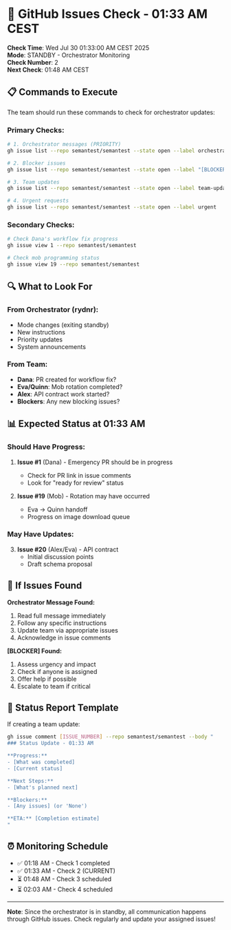 # 🐙 GitHub Issues Check - 01:33 AM CEST

**Check Time**: Wed Jul 30 01:33:00 AM CEST 2025  
**Mode**: STANDBY - Orchestrator Monitoring  
**Check Number**: 2  
**Next Check**: 01:48 AM CEST  

## 📋 Commands to Execute

The team should run these commands to check for orchestrator updates:

### Primary Checks:
```bash
# 1. Orchestrator messages (PRIORITY)
gh issue list --repo semantest/semantest --state open --label orchestrator-message

# 2. Blocker issues
gh issue list --repo semantest/semantest --state open --label "[BLOCKER]"

# 3. Team updates
gh issue list --repo semantest/semantest --state open --label team-update

# 4. Urgent requests
gh issue list --repo semantest/semantest --state open --label urgent
```

### Secondary Checks:
```bash
# Check Dana's workflow fix progress
gh issue view 1 --repo semantest/semantest

# Check mob programming status
gh issue view 19 --repo semantest/semantest
```

## 🔍 What to Look For

### From Orchestrator (rydnr):
- Mode changes (exiting standby)
- New instructions
- Priority updates
- System announcements

### From Team:
- **Dana**: PR created for workflow fix?
- **Eva/Quinn**: Mob rotation completed?
- **Alex**: API contract work started?
- **Blockers**: Any new blocking issues?

## 📊 Expected Status at 01:33 AM

### Should Have Progress:
1. **Issue #1** (Dana) - Emergency PR should be in progress
   - Check for PR link in issue comments
   - Look for "ready for review" status

2. **Issue #19** (Mob) - Rotation may have occurred
   - Eva → Quinn handoff
   - Progress on image download queue

### May Have Updates:
3. **Issue #20** (Alex/Eva) - API contract
   - Initial discussion points
   - Draft schema proposal

## 🚨 If Issues Found

**Orchestrator Message Found:**
1. Read full message immediately
2. Follow any specific instructions
3. Update team via appropriate issues
4. Acknowledge in issue comments

**[BLOCKER] Found:**
1. Assess urgency and impact
2. Check if anyone is assigned
3. Offer help if possible
4. Escalate to team if critical

## 📝 Status Report Template

If creating a team update:
```bash
gh issue comment [ISSUE_NUMBER] --repo semantest/semantest --body "
### Status Update - 01:33 AM

**Progress:**
- [What was completed]
- [Current status]

**Next Steps:**
- [What's planned next]

**Blockers:**
- [Any issues] (or 'None')

**ETA:** [Completion estimate]
"
```

## ⏰ Monitoring Schedule

- ✅ 01:18 AM - Check 1 completed
- ✅ 01:33 AM - Check 2 (CURRENT)
- ⏳ 01:48 AM - Check 3 scheduled
- ⏳ 02:03 AM - Check 4 scheduled

---

**Note**: Since the orchestrator is in standby, all communication happens through GitHub issues. Check regularly and update your assigned issues!